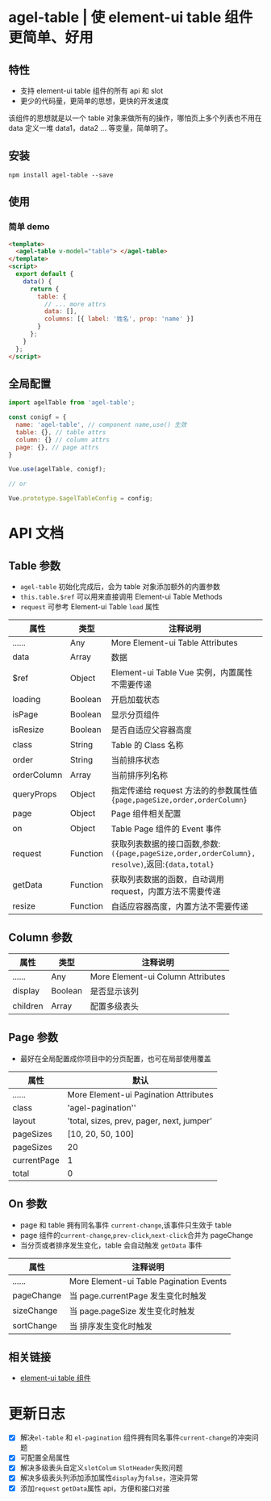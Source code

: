 # agel-table | 使 element-ui table 组件更简单、好用

## 特性

- 支持 element-ui table 组件的所有 api 和 slot
- 更少的代码量，更简单的思想，更快的开发速度

该组件的思想就是以一个 table 对象来做所有的操作，哪怕页上多个列表也不用在 data 定义一堆 data1，data2 ... 等变量，简单明了。

## 安装

`npm install agel-table --save`

## 使用

### 简单 demo

```html
<template>
  <agel-table v-model="table"> </agel-table>
</template>
<script>
  export default {
    data() {
      return {
        table: {
          // ... more attrs
          data: [],
          columns: [{ label: '姓名', prop: 'name' }]
        }
      };
    }
  };
</script>
```

## 全局配置

```js
import agelTable from 'agel-table';

const conigf = {
  name: 'agel-table', // component name,use() 生效
  table: {}, // table attrs
  column: {} // column attrs
  page: {}, // page attrs
}

Vue.use(agelTable, conigf);

// or

Vue.prototype.$agelTableConfig = config;
```

# API 文档

## Table 参数

- `agel-table` 初始化完成后，会为 table 对象添加额外的内置参数
- `this.table.$ref` 可以用来直接调用 Element-ui Table Methods
- `request` 可参考 Element-ui Table `load` 属性

| 属性        | 类型     | 注释说明                                                                                       |
| ----------- | -------- | ---------------------------------------------------------------------------------------------- |
| ......      | Any      | More Element-ui Table Attributes                                                               |
| data        | Array    | 数据                                                                                           |
| \$ref       | Object   | Element-ui Table Vue 实例，内置属性不需要传递                                                  |
| loading     | Boolean  | 开启加载状态                                                                                   |
| isPage      | Boolean  | 显示分页组件                                                                                   |
| isResize    | Boolean  | 是否自适应父容器高度                                                                           |
| class       | String   | Table 的 Class 名称                                                                            |
| order       | String   | 当前排序状态                                                                                   |
| orderColumn | Array    | 当前排序列名称                                                                                 |
| queryProps  | Object   | 指定传递给 request 方法的的参数属性值 `{page,pageSize,order,orderColumn}`                      |
| page        | Object   | Page 组件相关配置                                                                              |
| on          | Object   | Table Page 组件的 Event 事件                                                                   |
| request     | Function | 获取列表数据的接口函数,参数:`({page,pageSize,order,orderColumn}, resolve)`,返回:`{data,total}` |
| getData     | Function | 获取列表数据的函数，自动调用 request，内置方法不需要传递                                       |
| resize      | Function | 自适应容器高度，内置方法不需要传递                                                             |

## Column 参数

| 属性     | 类型    | 注释说明                          |
| -------- | ------- | --------------------------------- |
| ......   | Any     | More Element-ui Column Attributes |
| display  | Boolean | 是否显示该列                      |
| children | Array   | 配置多级表头                      |

## Page 参数

- 最好在全局配置成你项目中的分页配置，也可在局部使用覆盖

| 属性        | 默认                                      |
| ----------- | ----------------------------------------- |
| ......      | More Element-ui Pagination Attributes     |
| class       | 'agel-pagination''                        |
| layout      | 'total, sizes, prev, pager, next, jumper' |
| pageSizes   | [10, 20, 50, 100]                         |
| pageSizes   | 20                                        |
| currentPage | 1                                         |
| total       | 0                                         |

## On 参数

- page 和 table 拥有同名事件 `current-change`,该事件只生效于 table
- page 组件的`current-change`,`prev-click`,`next-click`合并为 pageChange
- 当分页或者排序发生变化，table 会自动触发 `getData` 事件

| 属性       | 注释说明                                |
| ---------- | --------------------------------------- |
| ......     | More Element-ui Table Pagination Events |
| pageChange | 当 page.currentPage 发生变化时触发      |
| sizeChange | 当 page.pageSize 发生变化时触发         |
| sortChange | 当 排序发生变化时触发                   |

## 相关链接

- [element-ui table 组件](https://element.eleme.cn/#/zh-CN/component/table)

# 更新日志

- [x] 解决`el-table` 和 `el-pagination` 组件拥有同名事件`current-change`的冲突问题
- [x] 可配置全局属性
- [x] 解决多级表头自定义`slotColum` `SlotHeader`失败问题
- [x] 解决多级表头列添加添加属性`display`为`false`，渲染异常
- [x] 添加`request` `getData`属性 api，方便和接口对接
